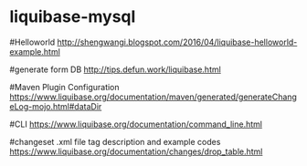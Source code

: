 # liquibase-mysql

#Helloworld
http://shengwangi.blogspot.com/2016/04/liquibase-helloworld-example.html

#generate form DB
http://tips.defun.work/liquibase.html 

#Maven Plugin Configuration
https://www.liquibase.org/documentation/maven/generated/generateChangeLog-mojo.html#dataDir

#CLI
https://www.liquibase.org/documentation/command_line.html

#changeset .xml file tag description and example codes
https://www.liquibase.org/documentation/changes/drop_table.html